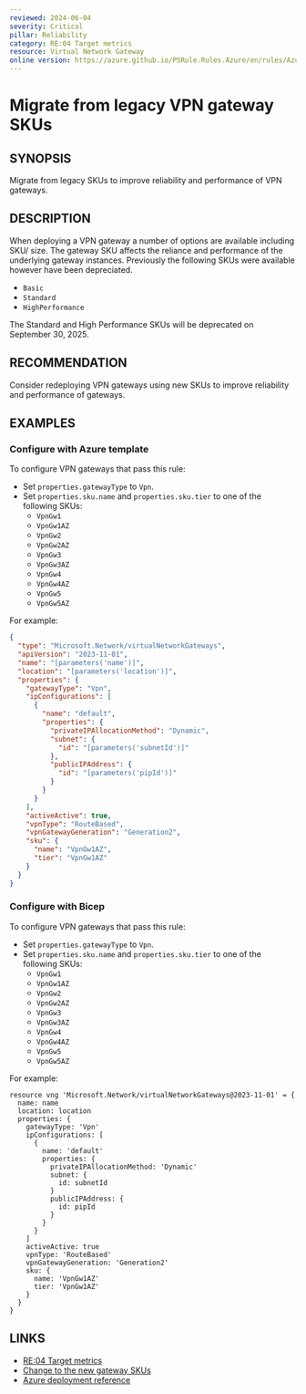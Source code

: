 ```yaml
---
reviewed: 2024-06-04
severity: Critical
pillar: Reliability
category: RE:04 Target metrics
resource: Virtual Network Gateway
online version: https://azure.github.io/PSRule.Rules.Azure/en/rules/Azure.VNG.VPNLegacySKU/
---
```


# Migrate from legacy VPN gateway SKUs

## SYNOPSIS

Migrate from legacy SKUs to improve reliability and performance of VPN gateways.

## DESCRIPTION

When deploying a VPN gateway a number of options are available including SKU/ size.
The gateway SKU affects the reliance and performance of the underlying gateway instances.
Previously the following SKUs were available however have been depreciated.

- `Basic`
- `Standard`
- `HighPerformance`

The Standard and High Performance SKUs will be deprecated on September 30, 2025.

## RECOMMENDATION

Consider redeploying VPN gateways using new SKUs to improve reliability and performance of gateways.

## EXAMPLES

### Configure with Azure template

To configure VPN gateways that pass this rule:

- Set `properties.gatewayType` to `Vpn`.
- Set `properties.sku.name` and `properties.sku.tier` to one of the following SKUs:
  - `VpnGw1`
  - `VpnGw1AZ`
  - `VpnGw2`
  - `VpnGw2AZ`
  - `VpnGw3`
  - `VpnGw3AZ`
  - `VpnGw4`
  - `VpnGw4AZ`
  - `VpnGw5`
  - `VpnGw5AZ`

For example:

```json
{
  "type": "Microsoft.Network/virtualNetworkGateways",
  "apiVersion": "2023-11-01",
  "name": "[parameters('name')]",
  "location": "[parameters('location')]",
  "properties": {
    "gatewayType": "Vpn",
    "ipConfigurations": [
      {
        "name": "default",
        "properties": {
          "privateIPAllocationMethod": "Dynamic",
          "subnet": {
            "id": "[parameters('subnetId')]"
          },
          "publicIPAddress": {
            "id": "[parameters('pipId')]"
          }
        }
      }
    ],
    "activeActive": true,
    "vpnType": "RouteBased",
    "vpnGatewayGeneration": "Generation2",
    "sku": {
      "name": "VpnGw1AZ",
      "tier": "VpnGw1AZ"
    }
  }
}
```

### Configure with Bicep

To configure VPN gateways that pass this rule:

- Set `properties.gatewayType` to `Vpn`.
- Set `properties.sku.name` and `properties.sku.tier` to one of the following SKUs:
  - `VpnGw1`
  - `VpnGw1AZ`
  - `VpnGw2`
  - `VpnGw2AZ`
  - `VpnGw3`
  - `VpnGw3AZ`
  - `VpnGw4`
  - `VpnGw4AZ`
  - `VpnGw5`
  - `VpnGw5AZ`

For example:

```bicep
resource vng 'Microsoft.Network/virtualNetworkGateways@2023-11-01' = {
  name: name
  location: location
  properties: {
    gatewayType: 'Vpn'
    ipConfigurations: [
      {
        name: 'default'
        properties: {
          privateIPAllocationMethod: 'Dynamic'
          subnet: {
            id: subnetId
          }
          publicIPAddress: {
            id: pipId
          }
        }
      }
    ]
    activeActive: true
    vpnType: 'RouteBased'
    vpnGatewayGeneration: 'Generation2'
    sku: {
      name: 'VpnGw1AZ'
      tier: 'VpnGw1AZ'
    }
  }
}
```

<!-- external:avm avm/res/network/virtual-network-gateway skuName -->

## LINKS

- [RE:04 Target metrics](https://learn.microsoft.com/azure/well-architected/reliability/metrics)
- [Change to the new gateway SKUs](https://learn.microsoft.com/azure/vpn-gateway/vpn-gateway-about-skus-legacy#change)
- [Azure deployment reference](https://learn.microsoft.com/azure/templates/microsoft.network/virtualnetworkgateways)

